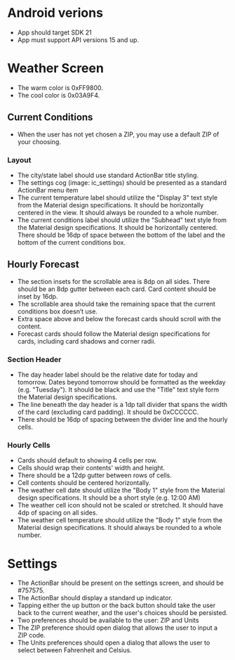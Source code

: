 # Android verions
* App should target SDK 21
* App must support API versions 15 and up.

# Weather Screen
* The warm color is 0xFF9800.
* The cool color is 0x03A9F4.

## Current Conditions
* When the user has not yet chosen a ZIP, you may use a default ZIP of your choosing.

### Layout
* The city/state label should use standard ActionBar title styling.
* The settings cog (image: ic_settings) should be presented as a standard ActionBar menu item
* The current temperature label should utilize the "Display 3" text style from the Material design specifications. It should be horizontally centered in the view. It should always be rounded to a whole number.
* The current conditions label should utilize the "Subhead" text style from the Material design specifications. It should be horizontally centered. There should be 16dp of space between the bottom of the label and the bottom of the current conditions box.

## Hourly Forecast
* The section insets for the scrollable area is 8dp on all sides. There should be an 8dp gutter between each card. Card content should be inset by 16dp.
* The scrollable area should take the remaining space that the current conditions box doesn’t use.
* Extra space above and below the forecast cards should scroll with the content.
* Forecast cards should follow the Material design specifications for cards, including card shadows and corner radii.

### Section Header
* The day header label should be the relative date for today and tomorrow. Dates beyond tomorrow should be formatted as the weekday (e.g. "Tuesday"). It should be black and use the "Title" text style form the Material design specifications.
* The line beneath the day header is a 1dp tall divider that spans the width of the card (excluding card padding). It should be 0xCCCCCC.
* There should be 16dp of spacing between the divider line and the hourly cells.

### Hourly Cells
* Cards should default to showing 4 cells per row.
* Cells should wrap their contents' width and height.
* There should be a 12dp gutter between rows of cells.
* Cell contents should be centered horizontally.
* The weather cell date should utilize the "Body 1" style from the Material design specifications. It should be a short style (e.g. 12:00 AM)
* The weather cell icon should not be scaled or stretched. It should have 4dp of spacing on all sides.
* The weather cell temperature should utilize the "Body 1" style from the Material design specifications. It should always be rounded to a whole number.

# Settings
* The ActionBar should be present on the settings screen, and should be #757575.
* The ActionBar should display a standard up indicator.
* Tapping either the up button or the back button should take the user back to the current weather, and the user's choices should be persisted.
* Two preferences should be available to the user: ZIP and Units
* The ZIP preference should open dialog that allows the user to input a ZIP code.
* The Units preferences should open a dialog that allows the user to select between Fahrenheit and Celsius.
